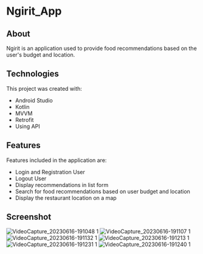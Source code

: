 # Ngirit_App

## About
Ngirit is an application used to provide food recommendations based on the user's budget and location.

## Technologies
This project was created with:
- Android Studio 
- Kotlin
- MVVM
- Retrofit
- Using API

## Features
Features included in the application are:
- Login and Registration User
- Logout User
- Display recommendations in list form
- Search for food recommendations based on user budget and location
- Display the restaurant location on a map

## Screenshot
![VideoCapture_20230616-191048 1](https://github.com/Ngirit/Capstone_Project_Ngirit/assets/100182380/6e93a881-71d9-4c6e-89cd-4b0730d0cbb6)
![VideoCapture_20230616-191107 1](https://github.com/Ngirit/Capstone_Project_Ngirit/assets/100182380/f2eb4f57-d88c-4dad-84f0-a876af9d7925)
![VideoCapture_20230616-191132 1](https://github.com/Ngirit/Capstone_Project_Ngirit/assets/100182380/8762dd79-1641-4e61-99d1-6db95d2104c0)
![VideoCapture_20230616-191213 1](https://github.com/Ngirit/Capstone_Project_Ngirit/assets/100182380/32cd9b0e-40ff-4f70-ae5d-5296a61b12a5)
![VideoCapture_20230616-191231 1](https://github.com/Ngirit/Capstone_Project_Ngirit/assets/100182380/e45a17cb-75ae-446c-adfc-be901c9deb7e)
![VideoCapture_20230616-191240 1](https://github.com/Ngirit/Capstone_Project_Ngirit/assets/100182380/65bbee27-c7f6-4a30-b69b-108b5046dad8)
